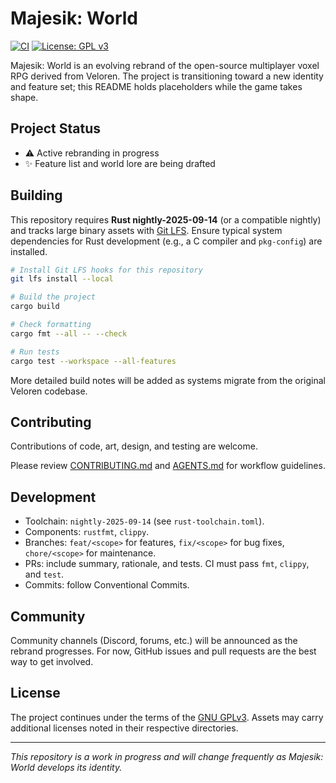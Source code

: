 # Majesik: World

[![CI](https://github.com/beyawnko/Majestik_World/actions/workflows/ci.yml/badge.svg)](https://github.com/beyawnko/Majestik_World/actions/workflows/ci.yml)
[![License: GPL v3](https://img.shields.io/badge/License-GPLv3-blue.svg)](LICENSE)

Majesik: World is an evolving rebrand of the open-source multiplayer voxel RPG derived from Veloren.
The project is transitioning toward a new identity and feature set; this README holds placeholders while the game takes shape.

## Project Status

- ⚠️ Active rebranding in progress
- ✨ Feature list and world lore are being drafted

## Building

This repository requires **Rust nightly-2025-09-14** (or a compatible nightly) and tracks large binary assets with [Git LFS](https://git-lfs.com/).
Ensure typical system dependencies for Rust development (e.g., a C compiler and `pkg-config`) are installed.

```bash
# Install Git LFS hooks for this repository
git lfs install --local

# Build the project
cargo build

# Check formatting
cargo fmt --all -- --check

# Run tests
cargo test --workspace --all-features
```

More detailed build notes will be added as systems migrate from the original Veloren codebase.

## Contributing

Contributions of code, art, design, and testing are welcome.

Please review [CONTRIBUTING.md](CONTRIBUTING.md) and [AGENTS.md](AGENTS.md) for workflow guidelines.

## Development

- Toolchain: `nightly-2025-09-14` (see `rust-toolchain.toml`).
- Components: `rustfmt`, `clippy`.
- Branches: `feat/<scope>` for features, `fix/<scope>` for bug fixes, `chore/<scope>` for maintenance.
- PRs: include summary, rationale, and tests. CI must pass `fmt`, `clippy`, and `test`.
- Commits: follow Conventional Commits.

## Community

Community channels (Discord, forums, etc.) will be announced as the rebrand progresses.
For now, GitHub issues and pull requests are the best way to get involved.

## License

The project continues under the terms of the [GNU GPLv3](LICENSE).
Assets may carry additional licenses noted in their respective directories.

---

_This repository is a work in progress and will change frequently as Majesik: World develops its identity._
